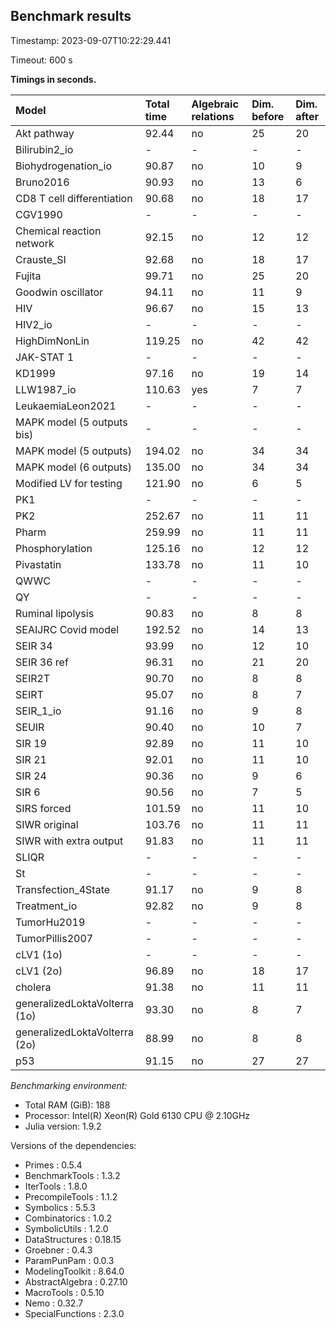 ## Benchmark results

Timestamp: 2023-09-07T10:22:29.441

Timeout: 600 s

**Timings in seconds.**

| Model                         | Total time | Algebraic relations | Dim. before | Dim. after |
|:----------------------------- |:---------- |:------------------- |:----------- |:---------- |
| Akt pathway                   | 92.44      | no                  | 25          | 20         |
| Bilirubin2_io                 | -          | -                   | -           | -          |
| Biohydrogenation_io           | 90.87      | no                  | 10          | 9          |
| Bruno2016                     | 90.93      | no                  | 13          | 6          |
| CD8 T cell differentiation    | 90.68      | no                  | 18          | 17         |
| CGV1990                       | -          | -                   | -           | -          |
| Chemical reaction network     | 92.15      | no                  | 12          | 12         |
| Crauste_SI                    | 92.68      | no                  | 18          | 17         |
| Fujita                        | 99.71      | no                  | 25          | 20         |
| Goodwin oscillator            | 94.11      | no                  | 11          | 9          |
| HIV                           | 96.67      | no                  | 15          | 13         |
| HIV2_io                       | -          | -                   | -           | -          |
| HighDimNonLin                 | 119.25     | no                  | 42          | 42         |
| JAK-STAT 1                    | -          | -                   | -           | -          |
| KD1999                        | 97.16      | no                  | 19          | 14         |
| LLW1987_io                    | 110.63     | yes                 | 7           | 7          |
| LeukaemiaLeon2021             | -          | -                   | -           | -          |
| MAPK model (5 outputs bis)    | -          | -                   | -           | -          |
| MAPK model (5 outputs)        | 194.02     | no                  | 34          | 34         |
| MAPK model (6 outputs)        | 135.00     | no                  | 34          | 34         |
| Modified LV for testing       | 121.90     | no                  | 6           | 5          |
| PK1                           | -          | -                   | -           | -          |
| PK2                           | 252.67     | no                  | 11          | 11         |
| Pharm                         | 259.99     | no                  | 11          | 11         |
| Phosphorylation               | 125.16     | no                  | 12          | 12         |
| Pivastatin                    | 133.78     | no                  | 11          | 10         |
| QWWC                          | -          | -                   | -           | -          |
| QY                            | -          | -                   | -           | -          |
| Ruminal lipolysis             | 90.83      | no                  | 8           | 8          |
| SEAIJRC Covid model           | 192.52     | no                  | 14          | 13         |
| SEIR 34                       | 93.99      | no                  | 12          | 10         |
| SEIR 36 ref                   | 96.31      | no                  | 21          | 20         |
| SEIR2T                        | 90.70      | no                  | 8           | 8          |
| SEIRT                         | 95.07      | no                  | 8           | 7          |
| SEIR_1_io                     | 91.16      | no                  | 9           | 8          |
| SEUIR                         | 90.40      | no                  | 10          | 7          |
| SIR 19                        | 92.89      | no                  | 11          | 10         |
| SIR 21                        | 92.01      | no                  | 11          | 10         |
| SIR 24                        | 90.36      | no                  | 9           | 6          |
| SIR 6                         | 90.56      | no                  | 7           | 5          |
| SIRS forced                   | 101.59     | no                  | 11          | 10         |
| SIWR original                 | 103.76     | no                  | 11          | 11         |
| SIWR with extra output        | 91.83      | no                  | 11          | 11         |
| SLIQR                         | -          | -                   | -           | -          |
| St                            | -          | -                   | -           | -          |
| Transfection_4State           | 91.17      | no                  | 9           | 8          |
| Treatment_io                  | 92.82      | no                  | 9           | 8          |
| TumorHu2019                   | -          | -                   | -           | -          |
| TumorPillis2007               | -          | -                   | -           | -          |
| cLV1 (1o)                     | -          | -                   | -           | -          |
| cLV1 (2o)                     | 96.89      | no                  | 18          | 17         |
| cholera                       | 91.38      | no                  | 11          | 11         |
| generalizedLoktaVolterra (1o) | 93.30      | no                  | 8           | 7          |
| generalizedLoktaVolterra (2o) | 88.99      | no                  | 8           | 8          |
| p53                           | 91.15      | no                  | 27          | 27         |

*Benchmarking environment:*

  - Total RAM (GiB): 188
  - Processor: Intel(R) Xeon(R) Gold 6130 CPU @ 2.10GHz
  - Julia version: 1.9.2

Versions of the dependencies:

  - Primes : 0.5.4
  - BenchmarkTools : 1.3.2
  - IterTools : 1.8.0
  - PrecompileTools : 1.1.2
  - Symbolics : 5.5.3
  - Combinatorics : 1.0.2
  - SymbolicUtils : 1.2.0
  - DataStructures : 0.18.15
  - Groebner : 0.4.3
  - ParamPunPam : 0.0.3
  - ModelingToolkit : 8.64.0
  - AbstractAlgebra : 0.27.10
  - MacroTools : 0.5.10
  - Nemo : 0.32.7
  - SpecialFunctions : 2.3.0

